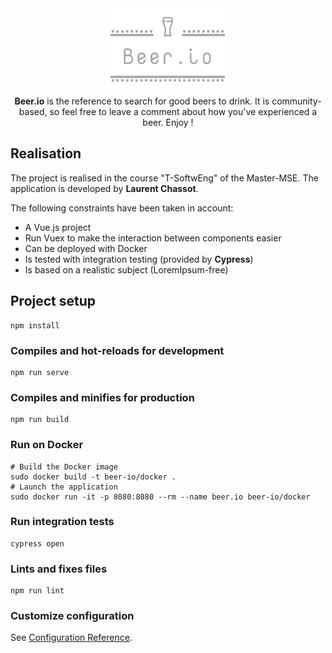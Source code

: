 <div align="center">
    <img src="src/assets/logo_thumbnail.png"  alt="Logo"/>
    <br>
    <b>Beer.io</b> is the reference to search for good beers to drink. 
    It is community-based, so feel free to leave a comment about how you've experienced a beer. Enjoy !
</div>

## Realisation
The project is realised in the course "T-SoftwEng" of the Master-MSE. The application is developed by **Laurent Chassot**.

The following constraints have been taken in account:
- A Vue.js project
- Run Vuex to make the interaction between components easier
- Can be deployed with Docker
- Is tested with integration testing (provided by **Cypress**)
- Is based on a realistic subject (LoremIpsum-free)
## Project setup
```
npm install
```

### Compiles and hot-reloads for development
```
npm run serve
```

### Compiles and minifies for production
```
npm run build
```

### Run on Docker
```
# Build the Docker image
sudo docker build -t beer-io/docker .
# Launch the application
sudo docker run -it -p 8080:8080 --rm --name beer.io beer-io/docker
```
### Run integration tests
```
cypress open
```

### Lints and fixes files
```
npm run lint
```

### Customize configuration
See [Configuration Reference](https://cli.vuejs.org/config/).
